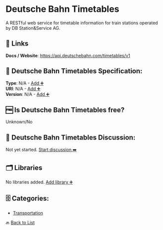 # Deutsche Bahn Timetables

A RESTful web service for timetable information for train stations operated by DB Station&Service AG.

##  🔗 Links
**Docs / Website**: https://api.deutschebahn.com/timetables/v1

## 🧬 Deutsche Bahn Timetables Specification:
**Type**: N/A - [Add ➕](https://github.com/apis-list/apis-list/edit/main/apis/deutsche-bahn-timetables/deutsche-bahn-timetables.yaml)  
**URI**: N/A - [Add ➕](https://github.com/apis-list/apis-list/edit/main/apis/deutsche-bahn-timetables/deutsche-bahn-timetables.yaml)  
**Version**: N/A - [Add ➕](https://github.com/apis-list/apis-list/edit/main/apis/deutsche-bahn-timetables/deutsche-bahn-timetables.yaml)

## 🆓 Is Deutsche Bahn Timetables free?
 Unknown/No 

## 💬 Deutsche Bahn Timetables Discussion:
Not yet started. [Start discussion ➡️](https://github.com/apis-list/apis-list/discussions/new)

## 🗂️ Libraries

No libraries added. [Add library ➕](https://github.com/apis-list/apis-list/edit/main/apis/deutsche-bahn-timetables/deutsche-bahn-timetables.yaml)    


## 🗄️ Categories:
- [Transportation](https://github.com/apis-list/apis-list#transportation-)

🔙  [Back to List](https://github.com/apis-list/apis-list)
